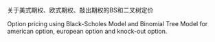 关于美式期权、欧式期权、敲出期权的BS和二叉树定价

Option pricing using Black-Scholes Model and Binomial Tree Model for american option, european option and knock-out option.

